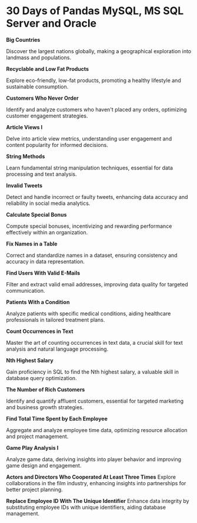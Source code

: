 # 30 Days of Pandas MySQL, MS SQL Server and Oracle

**Big Countries**

Discover the largest nations globally, making a geographical exploration into landmass and populations.

**Recyclable and Low Fat Products**

Explore eco-friendly, low-fat products, promoting a healthy lifestyle and sustainable consumption.

**Customers Who Never Order**

Identify and analyze customers who haven't placed any orders, optimizing customer engagement strategies.

**Article Views I**

Delve into article view metrics, understanding user engagement and content popularity for informed decisions.

**String Methods**

Learn fundamental string manipulation techniques, essential for data processing and text analysis.

**Invalid Tweets**

Detect and handle incorrect or faulty tweets, enhancing data accuracy and reliability in social media analytics.

**Calculate Special Bonus**

Compute special bonuses, incentivizing and rewarding performance effectively within an organization.

**Fix Names in a Table**

Correct and standardize names in a dataset, ensuring consistency and accuracy in data representation.

**Find Users With Valid E-Mails**

Filter and extract valid email addresses, improving data quality for targeted communication.

**Patients With a Condition**

Analyze patients with specific medical conditions, aiding healthcare professionals in tailored treatment plans.

**Count Occurrences in Text**

Master the art of counting occurrences in text data, a crucial skill for text analysis and natural language processing.

**Nth Highest Salary**

Gain proficiency in SQL to find the Nth highest salary, a valuable skill in database query optimization.

**The Number of Rich Customers**

Identify and quantify affluent customers, essential for targeted marketing and business growth strategies.

**Find Total Time Spent by Each Employee**

Aggregate and analyze employee time data, optimizing resource allocation and project management.

**Game Play Analysis I**

Analyze game data, deriving insights into player behavior and improving game design and engagement.

**Actors and Directors Who Cooperated At Least Three Times**
Explore collaborations in the film industry, enhancing insights into partnerships for better project planning.

**Replace Employee ID With The Unique Identifier**
Enhance data integrity by substituting employee IDs with unique identifiers, aiding database management.
